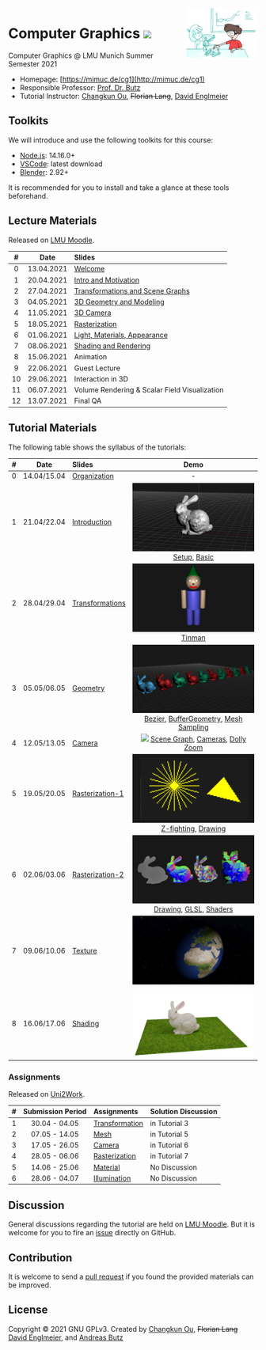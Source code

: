 <img src="./docs/teaser.png" alt="Image Credit: V. Pues" height="100" align="right" style="margin: 5px; margin-bottom: 20px;" />

# Computer Graphics ![](https://changkun.de/urlstat?mode=github&repo=mimuc/cg1-ss21)

Computer Graphics @ LMU Munich Summer Semester 2021

- Homepage: [https://mimuc.de/cg1](http://mimuc.de/cg1)
- Responsible Professor: [Prof. Dr. Butz](https://www.medien.ifi.lmu.de/team/andreas.butz/)
- Tutorial Instructor: [Changkun Ou](https://www.medien.ifi.lmu.de/team/changkun.ou/), ~~Florian Lang~~, [David Englmeier](https://www.medien.ifi.lmu.de/team/david.englmeier/)

## Toolkits

We will introduce and use the following toolkits for this course:

- [Node.js](https://nodejs.org/en/): 14.16.0+
- [VSCode](https://code.visualstudio.com/): latest download
- [Blender](https://www.blender.org/): 2.92+

It is recommended for you to install and take a glance at these tools beforehand.

## Lecture Materials

Released on [LMU Moodle](https://moodle.lmu.de/course/view.php?id=13999).

| # | Date | Slides |
|:-:|:----:|:-------|
|0|  13.04.2021 | [Welcome](https://lmu-munich.zoom.us/j/95046750574) |
|1|  20.04.2021 | [Intro and Motivation](https://moodle.lmu.de/mod/lesson/view.php?id=740736) |
|2|  27.04.2021 | [Transformations and Scene Graphs](https://moodle.lmu.de/mod/lesson/view.php?id=769404) |
|3|  04.05.2021 | [3D Geometry and Modeling](https://moodle.lmu.de/mod/lesson/view.php?id=775858) |
|4|  11.05.2021 | [3D Camera](https://moodle.lmu.de/mod/lesson/view.php?id=789730) |
|5|  18.05.2021 | [Rasterization](https://moodle.lmu.de/mod/lesson/view.php?id=793902) |
|6|  01.06.2021 | [Light, Materials, Appearance](https://moodle.lmu.de/mod/lesson/view.php?id=812253) |
|7|  08.06.2021 | [Shading and Rendering](https://moodle.lmu.de/mod/lesson/view.php?id=817646) |
|8|  15.06.2021 | Animation |
|9|  22.06.2021 | Guest Lecture |
|10| 29.06.2021 | Interaction in 3D |
|11| 06.07.2021 | Volume Rendering & Scalar Field Visualization |
|12| 13.07.2021 | Final QA |

## Tutorial Materials

The following table shows the syllabus of the tutorials:

| # | Date | Slides | Demo |
|:-:|:----:|:-------|:-----:|
|0|  14.04/15.04 | [Organization](https://changkun.de/s/cg1ss21-organize) | - |
|1|  21.04/22.04 | [Introduction](https://changkun.de/s/cg1ss21-intro) | ![](./docs/01-intro/teaser.png) [Setup](https://mimuc.github.io/cg1-ss21/01-intro/1-setup/), [Basic](https://mimuc.github.io/cg1-ss21/01-intro/2-basic/) |
|2|  28.04/29.04 | [Transformations](https://changkun.de/s/cg1ss21-transform) | ![](./docs/02-transform/teaser.png) [Tinman](https://mimuc.github.io/cg1-ss21/02-transform/1-wichtelsolo)|
|3|  05.05/06.05 | [Geometry](https://changkun.de/s/cg1ss21-geometry) | ![](./docs/03-geometry/teaser.png) [Bezier](https://mimuc.github.io/cg1-ss21/03-geometry/1-bezier/), [BufferGeometry](https://mimuc.github.io/cg1-ss21/03-geometry/2-buffers/), [Mesh Sampling](https://mimuc.github.io/cg1-ss21/03-geometry/3-sampling/) |
|4|  12.05/13.05 | [Camera](https://changkun.de/s/cg1ss21-camera) | ![](./docs/04-camera/teaser.png) [Scene Graph](https://mimuc.github.io/cg1-ss21/04-camera/1-models/), [Cameras](https://mimuc.github.io/cg1-ss21/04-camera/2-cameras/), [Dolly Zoom](https://mimuc.github.io/cg1-ss21/04-camera/3-dolly/) |
|5|  19.05/20.05 | [Rasterization-1](https://changkun.de/s/cg1ss21-raster1) | ![](./docs/05-raster1/teaser.png) [Z-fighting](https://mimuc.github.io/cg1-ss21/05-raster1/1-zfighting/), [Drawing](https://mimuc.github.io/cg1-ss21/05-raster1/2-bresenham/) |
|6|  02.06/03.06 | [Rasterization-2](https://changkun.de/s/cg1ss21-raster2) | ![](./docs/06-raster2/teaser.png) [Drawing](https://mimuc.github.io/cg1-ss21/06-raster2/1-draw/), [GLSL](https://mimuc.github.io/cg1-ss21/06-raster2/2-glsl/), [Shaders](https://mimuc.github.io/cg1-ss21/06-raster2/3-shaders/) |
|7|  09.06/10.06 | [Texture](https://changkun.de/s/cg1ss21-texture) | ![](./docs/07-texture/teaser.png) |
|8|  16.06/17.06 | [Shading](https://changkun.de/s/cg1ss21-shade) | ![](./docs/08-shade/teaser.png) |

### Assignments

Released on [Uni2Work](https://uni2work.ifi.lmu.de/course/S21/IfI/CG1/sheet).

| # | Submission Period | Assignments | Solution Discussion |
|:--|:-----:|:------------|:-----------|
| 1 | 30.04 - 04.05 | [Transformation](https://uni2work.ifi.lmu.de/course/S21/IfI/CG1/sheet/Graded%20Assignment%201:%20Transformations/show) | in Tutorial 3 |
| 2 | 07.05 - 14.05 | [Mesh](https://uni2work.ifi.lmu.de/course/S21/IfI/CG1/sheet/Graded%20Assignment%202:%20Mesh/show) | in Tutorial 5 |
| 3 | 17.05 - 26.05 | [Camera](https://uni2work.ifi.lmu.de/course/S21/IfI/CG1/sheet/Graded%20Assignment%203:%20Camera/show) | in Tutorial 6 |
| 4 | 28.05 - 06.06 | [Rasterization](https://uni2work.ifi.lmu.de/course/S21/IfI/CG1/sheet/Graded%20Assignment%204:%20Rasterization/show) | in Tutorial 7 |
| 5 | 14.06 - 25.06 | [Material](https://uni2work.ifi.lmu.de/course/S21/IfI/CG1/sheet/Graded%20Assignment%205:%20Material/show) | No Discussion |
| 6 | 28.06 - 04.07 | [Illumination]([./assignments/06-illumination/README.pdf](https://uni2work.ifi.lmu.de/course/S21/IfI/CG1/sheet/Graded%20Assignment%206:%20Illumination/show)) | No Discussion |

## Discussion

General discussions regarding the tutorial are held on [LMU Moodle](https://moodle.lmu.de/mod/forum/view.php?id=678873). But it is welcome for you to fire an [issue](https://github.com/mimuc/cg1-ss21/issues/new) directly on GitHub.

## Contribution

It is welcome to send a [pull request](https://github.com/mimuc/cg1-ss21/pulls) if you found the provided materials can be improved.

## License

Copyright &copy; 2021 GNU GPLv3. Created by [Changkun Ou](https://changkun.de), ~~Florian Lang~~ [David Englmeier](https://www.medien.ifi.lmu.de/team/david.englmeier/), and [Andreas Butz](http://butz.org)
